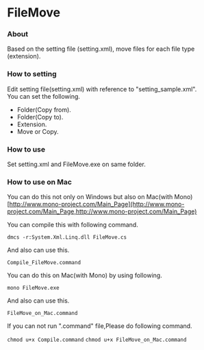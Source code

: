 FileMove
========
### About
Based on the setting file (setting.xml), move files for each file type (extension).

### How to setting
Edit setting file(setting.xml) with reference to "setting_sample.xml".  
You can set the following.
* Folder(Copy from).
* Folder(Copy to).
* Extension.
* Move or Copy.

### How to use
Set setting.xml and FileMove.exe on same folder.

### How to use on Mac
You can do this not only on Windows but also on Mac(with Mono)
[http://www.mono-project.com/Main_Page](http://www.mono-project.com/Main_Page,http://www.mono-project.com/Main_Page)

You can compile this with following command.

`dmcs -r:System.Xml.Linq.dll FileMove.cs`

And also can use this.

`Compile_FileMove.command`

You can do this on Mac(with Mono) by using following.

`mono FileMove.exe`

And also can use this.

`FileMove_on_Mac.command`

If you can not run ".command" file,Please do following command.

`chmod u+x Compile.command`
`chmod u+x FileMove_on_Mac.command`
